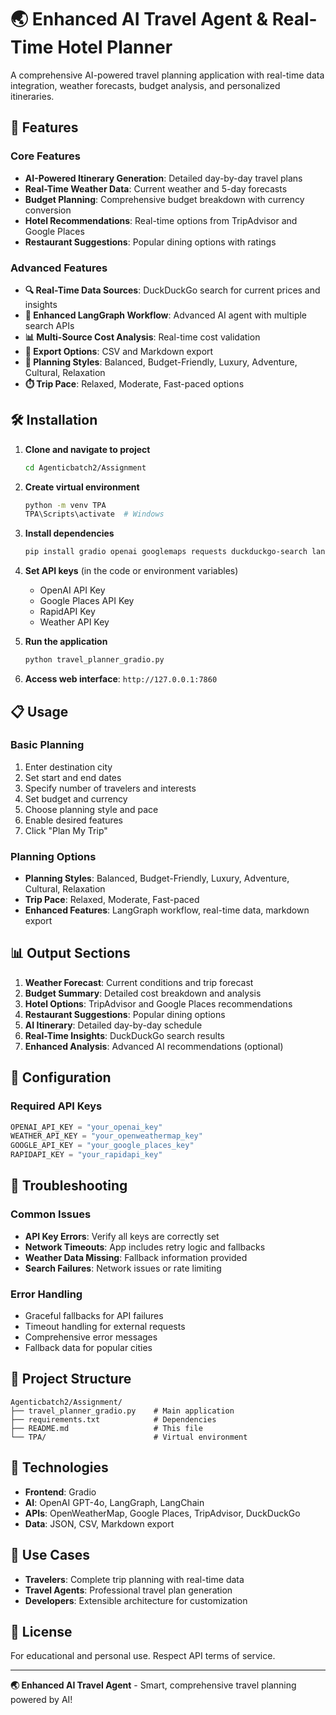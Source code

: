 # 🌏 Enhanced AI Travel Agent & Real-Time Hotel Planner

A comprehensive AI-powered travel planning application with real-time data integration, weather forecasts, budget analysis, and personalized itineraries.

## 🚀 Features

### Core Features
- **AI-Powered Itinerary Generation**: Detailed day-by-day travel plans
- **Real-Time Weather Data**: Current weather and 5-day forecasts
- **Budget Planning**: Comprehensive budget breakdown with currency conversion
- **Hotel Recommendations**: Real-time options from TripAdvisor and Google Places
- **Restaurant Suggestions**: Popular dining options with ratings

### Advanced Features
- **🔍 Real-Time Data Sources**: DuckDuckGo search for current prices and insights
- **🚀 Enhanced LangGraph Workflow**: Advanced AI agent with multiple search APIs
- **📊 Multi-Source Cost Analysis**: Real-time cost validation
- **📄 Export Options**: CSV and Markdown export
- **🎯 Planning Styles**: Balanced, Budget-Friendly, Luxury, Adventure, Cultural, Relaxation
- **⏱️ Trip Pace**: Relaxed, Moderate, Fast-paced options

## 🛠️ Installation

1. **Clone and navigate to project**
   ```bash
   cd Agenticbatch2/Assignment
   ```

2. **Create virtual environment**
   ```bash
   python -m venv TPA
   TPA\Scripts\activate  # Windows
   ```

3. **Install dependencies**
   ```bash
   pip install gradio openai googlemaps requests duckduckgo-search langchain langgraph
   ```

4. **Set API keys** (in the code or environment variables)
   - OpenAI API Key
   - Google Places API Key
   - RapidAPI Key
   - Weather API Key

5. **Run the application**
   ```bash
   python travel_planner_gradio.py
   ```

6. **Access web interface**: `http://127.0.0.1:7860`

## 📋 Usage

### Basic Planning
1. Enter destination city
2. Set start and end dates
3. Specify number of travelers and interests
4. Set budget and currency
5. Choose planning style and pace
6. Enable desired features
7. Click "Plan My Trip"

### Planning Options
- **Planning Styles**: Balanced, Budget-Friendly, Luxury, Adventure, Cultural, Relaxation
- **Trip Pace**: Relaxed, Moderate, Fast-paced
- **Enhanced Features**: LangGraph workflow, real-time data, markdown export

## 📊 Output Sections

1. **Weather Forecast**: Current conditions and trip forecast
2. **Budget Summary**: Detailed cost breakdown and analysis
3. **Hotel Options**: TripAdvisor and Google Places recommendations
4. **Restaurant Suggestions**: Popular dining options
5. **AI Itinerary**: Detailed day-by-day schedule
6. **Real-Time Insights**: DuckDuckGo search results
7. **Enhanced Analysis**: Advanced AI recommendations (optional)

## 🔧 Configuration

### Required API Keys
```python
OPENAI_API_KEY = "your_openai_key"
WEATHER_API_KEY = "your_openweathermap_key"
GOOGLE_API_KEY = "your_google_places_key"
RAPIDAPI_KEY = "your_rapidapi_key"
```

## 🐛 Troubleshooting

### Common Issues
- **API Key Errors**: Verify all keys are correctly set
- **Network Timeouts**: App includes retry logic and fallbacks
- **Weather Data Missing**: Fallback information provided
- **Search Failures**: Network issues or rate limiting

### Error Handling
- Graceful fallbacks for API failures
- Timeout handling for external requests
- Comprehensive error messages
- Fallback data for popular cities

## 📁 Project Structure

```
Agenticbatch2/Assignment/
├── travel_planner_gradio.py    # Main application
├── requirements.txt            # Dependencies
├── README.md                   # This file
└── TPA/                        # Virtual environment
```

## 🚀 Technologies

- **Frontend**: Gradio
- **AI**: OpenAI GPT-4o, LangGraph, LangChain
- **APIs**: OpenWeatherMap, Google Places, TripAdvisor, DuckDuckGo
- **Data**: JSON, CSV, Markdown export

## 🎯 Use Cases

- **Travelers**: Complete trip planning with real-time data
- **Travel Agents**: Professional travel plan generation
- **Developers**: Extensible architecture for customization

## 📝 License

For educational and personal use. Respect API terms of service.

---

**🌏 Enhanced AI Travel Agent** - Smart, comprehensive travel planning powered by AI! 